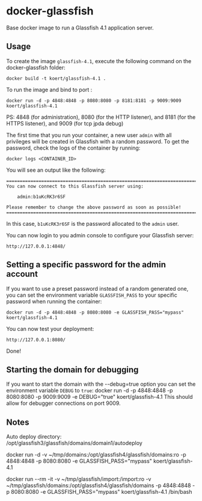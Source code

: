 docker-glassfish
================

Base docker image to run a Glassfish 4.1 application server.

Usage
-----

To create the image `glassfish-4.1`, execute the following command on the docker-glassfish folder:

	docker build -t koert/glassfish-4.1 .

To run the image and bind to port :

	docker run -d -p 4848:4848 -p 8080:8080 -p 8181:8181 -p 9009:9009 koert/glassfish-4.1

PS: 4848 (for administration), 8080 (for the HTTP listener), and 8181 (for the HTTPS listener), and 9009 (for tcp jpda debug)

The first time that you run your container, a new user `admin` with all privileges 
will be created in Glassfish with a random password. To get the password, check the logs
of the container by running:

	docker logs <CONTAINER_ID>

You will see an output like the following:

	========================================================================
	You can now connect to this Glassfish server using:

	    admin:b1uKcRK3r6SF

	Please remember to change the above password as soon as possible!
	========================================================================

In this case, `b1uKcRK3r6SF` is the password allocated to the `admin` user.

You can now login to you admin console to configure your Glassfish server:

	http://127.0.0.1:4848/


Setting a specific password for the admin account
-------------------------------------------------

If you want to use a preset password instead of a random generated one, you can
set the environment variable `GLASSFISH_PASS` to your specific password when running the container:

	docker run -d -p 4848:4848 -p 8080:8080 -e GLASSFISH_PASS="mypass" koert/glassfish-4.1

You can now test your deployment:

	http://127.0.0.1:8080/

Done!

Starting the domain for debugging
---------------------------------

If you want to start the domain with the --debug=true option you can
set the environment variable `DEBUG` to `true`:
	docker run -d -p 4848:4848 -p 8080:8080 -p 9009:9009 -e DEBUG="true" koert/glassfish-4.1
This should allow for debugger connections on port 9009.

Notes
-----
Auto deploy directory:
/opt/glassfish3/glassfish/domains/domain1/autodeploy

docker run -d -v ~/tmp/domains:/opt/glassfish4/glassfish/domains:ro -p 4848:4848 -p 8080:8080 -e GLASSFISH_PASS="mypass" koert/glassfish-4.1

docker run --rm -it -v ~/tmp/glassfish/import:/import:ro -v ~/tmp/glassfish/domains:/opt/glassfish4/glassfish/domains -p 4848:4848 -p 8080:8080 -e GLASSFISH_PASS="mypass" koert/glassfish-4.1 /bin/bash



